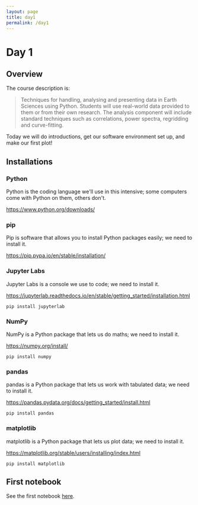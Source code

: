 ```yaml
---
layout: page
title: day1
permalink: /day1
---
```


# Day 1

## Overview
The course description is:
> Techniques for handling, analysing and presenting data in Earth Sciences using Python. Students will use real-world data provided to them or from their own research. The analysis component will include standard techniques such as correlations, power spectra, regridding and curve-fitting.

Today we will do introductions, get our software environment set up, and make our first plot!

## Installations

### Python
Python is the coding language we'll use in this intensive; some computers come with Python on them, others don't.

https://www.python.org/downloads/

### pip
Pip is software that allows you to install Python packages easily; we need to install it.

https://pip.pypa.io/en/stable/installation/

### Jupyter Labs
Jupyter Labs is a console we use to code; we need to install it.

https://jupyterlab.readthedocs.io/en/stable/getting_started/installation.html
```
pip install jupyterlab
```

### NumPy
NumPy is a Python package that lets us do maths; we need to install it.

https://numpy.org/install/
```
pip install numpy
```

### pandas
pandas is a Python package that lets us work with tabulated data; we need to install it.

https://pandas.pydata.org/docs/getting_started/install.html
```
pip install pandas
```

### matplotlib
matplotlib is a Python package that lets us plot data; we need to install it.

https://matplotlib.org/stable/users/installing/index.html
```
pip install matplotlib
```

## First notebook

See the first notebook [here](https://github.com/geomorphlab/medaes/blob/gh-pages/day1/day1.ipynb).
